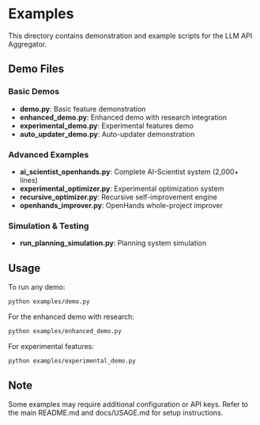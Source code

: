 # Examples

This directory contains demonstration and example scripts for the LLM API Aggregator.

## Demo Files

### Basic Demos
- **demo.py**: Basic feature demonstration
- **enhanced_demo.py**: Enhanced demo with research integration
- **experimental_demo.py**: Experimental features demo
- **auto_updater_demo.py**: Auto-updater demonstration

### Advanced Examples
- **ai_scientist_openhands.py**: Complete AI-Scientist system (2,000+ lines)
- **experimental_optimizer.py**: Experimental optimization system
- **recursive_optimizer.py**: Recursive self-improvement engine
- **openhands_improver.py**: OpenHands whole-project improver

### Simulation & Testing
- **run_planning_simulation.py**: Planning system simulation

## Usage

To run any demo:
```bash
python examples/demo.py
```

For the enhanced demo with research:
```bash
python examples/enhanced_demo.py
```

For experimental features:
```bash
python examples/experimental_demo.py
```

## Note

Some examples may require additional configuration or API keys. Refer to the main README.md and docs/USAGE.md for setup instructions.
